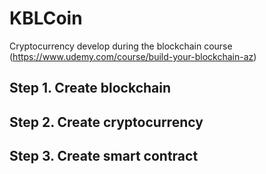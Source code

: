 # KBLCoin

Cryptocurrency develop during the blockchain course (https://www.udemy.com/course/build-your-blockchain-az)

## Step 1. Create blockchain

## Step 2. Create cryptocurrency

## Step 3. Create smart contract

